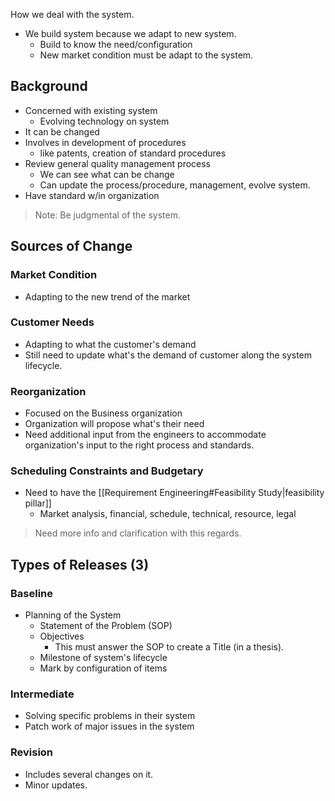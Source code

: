 How we deal with the system. 
- We build system because we adapt to new system.
	- Build to know the need/configuration
	- New market condition must be adapt to the system.

## Background
- Concerned with existing system
	- Evolving technology on system
- It can be changed
- Involves in development of procedures
	- like patents, creation of standard procedures
- Review general quality management process
	- We can see what can be change
	- Can update the process/procedure, management, evolve system.
- Have standard w/in organization

> Note: Be judgmental of the system.
## Sources of Change
### Market Condition
- Adapting to the new trend of the market

### Customer Needs
- Adapting to what the customer's demand
- Still need to update what's the demand of customer along the system lifecycle.

### Reorganization
- Focused on the Business organization
- Organization will propose what's their need
- Need additional input from the engineers to accommodate organization's input to the right process and standards.
### Scheduling Constraints and Budgetary
- Need to have the [[Requirement Engineering#Feasibility Study|feasibility pillar]]
	- Market analysis, financial, schedule, technical, resource, legal
>Need more info and clarification with this regards.

## Types of Releases (3)
### Baseline
- Planning of the System
	- Statement of the Problem (SOP)
	- Objectives
		- This must answer the SOP to create a Title (in a thesis).
	- Milestone of system's lifecycle
	- Mark by configuration of items
### Intermediate
- Solving specific problems in their system
- Patch work of major issues in the system
### Revision
- Includes several changes on it.
- Minor updates.

